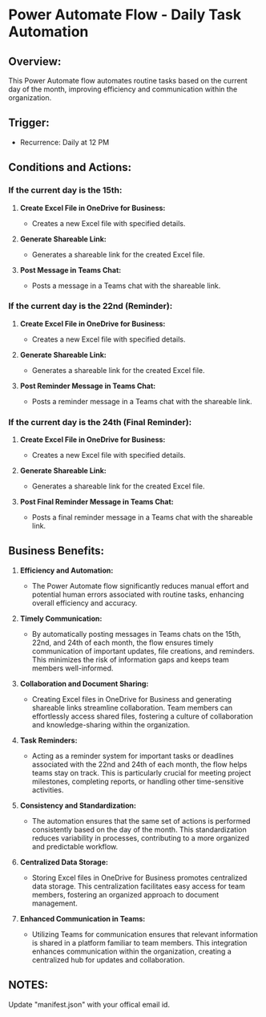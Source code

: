 # Power Automate Flow - Daily Task Automation

## Overview:
This Power Automate flow automates routine tasks based on the current day of the month, improving efficiency and communication within the organization.

## Trigger:
- Recurrence: Daily at 12 PM

## Conditions and Actions:

### If the current day is the 15th:
1. **Create Excel File in OneDrive for Business:**
   - Creates a new Excel file with specified details.

2. **Generate Shareable Link:**
   - Generates a shareable link for the created Excel file.

3. **Post Message in Teams Chat:**
   - Posts a message in a Teams chat with the shareable link.

### If the current day is the 22nd (Reminder):
1. **Create Excel File in OneDrive for Business:**
   - Creates a new Excel file with specified details.

2. **Generate Shareable Link:**
   - Generates a shareable link for the created Excel file.

3. **Post Reminder Message in Teams Chat:**
   - Posts a reminder message in a Teams chat with the shareable link.

### If the current day is the 24th (Final Reminder):
1. **Create Excel File in OneDrive for Business:**
   - Creates a new Excel file with specified details.

2. **Generate Shareable Link:**
   - Generates a shareable link for the created Excel file.

3. **Post Final Reminder Message in Teams Chat:**
   - Posts a final reminder message in a Teams chat with the shareable link.

## Business Benefits:

1. **Efficiency and Automation:**
   - The Power Automate flow significantly reduces manual effort and potential human errors associated with routine tasks, enhancing overall efficiency and accuracy.

2. **Timely Communication:**
   - By automatically posting messages in Teams chats on the 15th, 22nd, and 24th of each month, the flow ensures timely communication of important updates, file creations, and reminders. This minimizes the risk of information gaps and keeps team members well-informed.

3. **Collaboration and Document Sharing:**
   - Creating Excel files in OneDrive for Business and generating shareable links streamline collaboration. Team members can effortlessly access shared files, fostering a culture of collaboration and knowledge-sharing within the organization.

4. **Task Reminders:**
   - Acting as a reminder system for important tasks or deadlines associated with the 22nd and 24th of each month, the flow helps teams stay on track. This is particularly crucial for meeting project milestones, completing reports, or handling other time-sensitive activities.

5. **Consistency and Standardization:**
   - The automation ensures that the same set of actions is performed consistently based on the day of the month. This standardization reduces variability in processes, contributing to a more organized and predictable workflow.

6. **Centralized Data Storage:**
   - Storing Excel files in OneDrive for Business promotes centralized data storage. This centralization facilitates easy access for team members, fostering an organized approach to document management.

7. **Enhanced Communication in Teams:**
   - Utilizing Teams for communication ensures that relevant information is shared in a platform familiar to team members. This integration enhances communication within the organization, creating a centralized hub for updates and collaboration.

## NOTES:
Update "manifest.json" with your offical email id.
